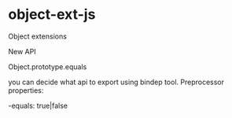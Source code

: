 # object-ext-js
Object extensions

New API

Object.prototype.equals

you can decide what api to export using bindep tool.
Preprocessor properties:

-equals: true|false
